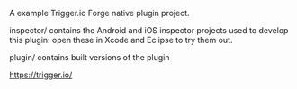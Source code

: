 A example Trigger.io Forge native plugin project.

inspector/ contains the Android and iOS inspector projects used to develop this plugin: open these in Xcode and Eclipse to try them out.

plugin/ contains built versions of the plugin

https://trigger.io/
